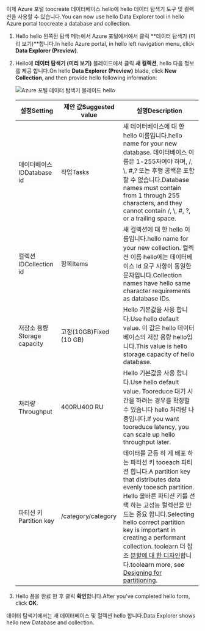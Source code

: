 <span data-ttu-id="9b71c-101">이제 Azure 포털 toocreate 데이터베이스 hello에 hello 데이터 탐색기 도구 및 컬렉션을 사용할 수 있습니다.</span><span class="sxs-lookup"><span data-stu-id="9b71c-101">You can now use hello Data Explorer tool in hello Azure portal toocreate a database and collection.</span></span> 

1. <span data-ttu-id="9b71c-102">Hello hello 왼쪽된 탐색 메뉴에서 Azure 포털에서에서 클릭 **데이터 탐색기 (미리 보기)**합니다.</span><span class="sxs-lookup"><span data-stu-id="9b71c-102">In hello Azure portal, in hello left navigation menu, click **Data Explorer (Preview)**.</span></span> 

2. <span data-ttu-id="9b71c-103">Hello에 **데이터 탐색기 (미리 보기)** 블레이드에서 클릭 **새 컬렉션**, hello 다음 정보를 제공 합니다.</span><span class="sxs-lookup"><span data-stu-id="9b71c-103">On hello **Data Explorer (Preview)** blade, click **New Collection**, and then provide hello following information:</span></span>

    ![Azure 포털 데이터 탐색기 블레이드 hello](./media/cosmos-db-create-collection/azure-cosmosdb-data-explorer.png)

    <span data-ttu-id="9b71c-105">설정</span><span class="sxs-lookup"><span data-stu-id="9b71c-105">Setting</span></span>|<span data-ttu-id="9b71c-106">제안 값</span><span class="sxs-lookup"><span data-stu-id="9b71c-106">Suggested value</span></span>|<span data-ttu-id="9b71c-107">설명</span><span class="sxs-lookup"><span data-stu-id="9b71c-107">Description</span></span>
    ---|---|---
    <span data-ttu-id="9b71c-108">데이터베이스 ID</span><span class="sxs-lookup"><span data-stu-id="9b71c-108">Database id</span></span>|<span data-ttu-id="9b71c-109">작업</span><span class="sxs-lookup"><span data-stu-id="9b71c-109">Tasks</span></span>|<span data-ttu-id="9b71c-110">새 데이터베이스에 대 한 hello 이름입니다.</span><span class="sxs-lookup"><span data-stu-id="9b71c-110">hello name for your new database.</span></span> <span data-ttu-id="9b71c-111">데이터베이스 이름은 1-255자여야 하며, /, \\, #,? 또는 후행 공백은 포함할 수 없습니다.</span><span class="sxs-lookup"><span data-stu-id="9b71c-111">Database names must contain from 1 through 255 characters, and they cannot contain /, \\, #, ?, or a trailing space.</span></span>
    <span data-ttu-id="9b71c-112">컬렉션 ID</span><span class="sxs-lookup"><span data-stu-id="9b71c-112">Collection id</span></span>|<span data-ttu-id="9b71c-113">항목</span><span class="sxs-lookup"><span data-stu-id="9b71c-113">Items</span></span>|<span data-ttu-id="9b71c-114">새 컬렉션에 대 한 hello 이름입니다.</span><span class="sxs-lookup"><span data-stu-id="9b71c-114">hello name for your new collection.</span></span> <span data-ttu-id="9b71c-115">컬렉션 이름 hello에는 데이터베이스 Id 요구 사항이 동일한 문자입니다.</span><span class="sxs-lookup"><span data-stu-id="9b71c-115">Collection names have hello same character requirements as database IDs.</span></span>
    <span data-ttu-id="9b71c-116">저장소 용량</span><span class="sxs-lookup"><span data-stu-id="9b71c-116">Storage capacity</span></span>| <span data-ttu-id="9b71c-117">고정(10GB)</span><span class="sxs-lookup"><span data-stu-id="9b71c-117">Fixed (10 GB)</span></span>|<span data-ttu-id="9b71c-118">Hello 기본값을 사용 합니다.</span><span class="sxs-lookup"><span data-stu-id="9b71c-118">Use hello default value.</span></span> <span data-ttu-id="9b71c-119">이 값은 hello 데이터베이스의 저장 용량 hello입니다.</span><span class="sxs-lookup"><span data-stu-id="9b71c-119">This value is hello storage capacity of hello database.</span></span>
    <span data-ttu-id="9b71c-120">처리량</span><span class="sxs-lookup"><span data-stu-id="9b71c-120">Throughput</span></span>|<span data-ttu-id="9b71c-121">400RU</span><span class="sxs-lookup"><span data-stu-id="9b71c-121">400 RU</span></span>|<span data-ttu-id="9b71c-122">Hello 기본값을 사용 합니다.</span><span class="sxs-lookup"><span data-stu-id="9b71c-122">Use hello default value.</span></span> <span data-ttu-id="9b71c-123">Tooreduce 대기 시간을 하려는 경우를 확장할 수 있습니다 hello 처리량 나중입니다.</span><span class="sxs-lookup"><span data-stu-id="9b71c-123">If you want tooreduce latency, you can scale up hello throughput later.</span></span>
    <span data-ttu-id="9b71c-124">파티션 키</span><span class="sxs-lookup"><span data-stu-id="9b71c-124">Partition key</span></span>|<span data-ttu-id="9b71c-125">/category</span><span class="sxs-lookup"><span data-stu-id="9b71c-125">/category</span></span>|<span data-ttu-id="9b71c-126">데이터를 균등 하 게 배포 하는 파티션 키 tooeach 파티션 합니다.</span><span class="sxs-lookup"><span data-stu-id="9b71c-126">A partition key that distributes data evenly tooeach partition.</span></span> <span data-ttu-id="9b71c-127">Hello 올바른 파티션 키를 선택 하는 고성능 컬렉션을 만드는 중요 합니다.</span><span class="sxs-lookup"><span data-stu-id="9b71c-127">Selecting hello correct partition key is important in creating a performant collection.</span></span> <span data-ttu-id="9b71c-128">toolearn 더 참조 [분할에 대 한 디자인](../articles/cosmos-db/partition-data.md#designing-for-partitioning)합니다.</span><span class="sxs-lookup"><span data-stu-id="9b71c-128">toolearn more, see [Designing for partitioning](../articles/cosmos-db/partition-data.md#designing-for-partitioning).</span></span>    
3. <span data-ttu-id="9b71c-129">Hello 폼을 완료 한 후 클릭 **확인**합니다.</span><span class="sxs-lookup"><span data-stu-id="9b71c-129">After you've completed hello form, click **OK**.</span></span>

<span data-ttu-id="9b71c-130">데이터 탐색기에서는 새 데이터베이스 및 컬렉션 hello 합니다.</span><span class="sxs-lookup"><span data-stu-id="9b71c-130">Data Explorer shows hello new Database and collection.</span></span> 
